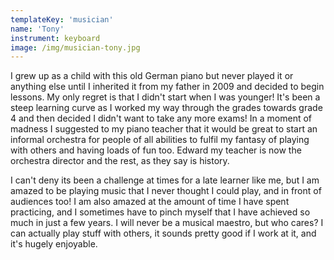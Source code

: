 ```yaml
---
templateKey: 'musician'
name: 'Tony'
instrument: keyboard
image: /img/musician-tony.jpg
---
```

I grew up as a child with this old German piano but never played it or anything else until I inherited it from my father in 2009 and decided to begin lessons. My only regret is that I didn't start when I was younger!  It's been a steep learning curve as I worked my way through the grades towards grade 4 and then decided I didn't want to take any more exams! In a moment of madness I suggested to my piano teacher that it would be great to start an informal orchestra for people of all abilities to fulfil my fantasy of playing with others and having loads of fun too. Edward my teacher is now the orchestra director and the rest, as they say is history.

I can't deny its been a challenge at times for a late learner like me, but I am amazed to be playing music that I never thought I could play, and in front of audiences too!  I am also amazed at the amount of time I have spent practicing, and  I sometimes have to pinch myself that I have achieved so much in just a few years. I will never be a musical  maestro, but who cares? I can actually play stuff with others, it sounds pretty good if I work at it, and it's hugely enjoyable.
